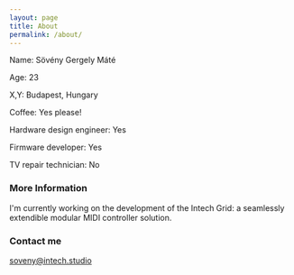 ```yaml
---
layout: page
title: About
permalink: /about/
---
```


Name: Sövény Gergely Máté

Age: 23

X,Y: Budapest, Hungary

Coffee: Yes please!

Hardware design engineer: Yes

Firmware developer: Yes

TV repair technician: No

### More Information

I'm currently working on the development of the Intech Grid: a seamlessly extendible modular MIDI controller solution.

### Contact me

[soveny@intech.studio](mailto:soveny@intech.studio)
